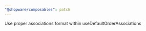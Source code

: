 ```yaml
---
"@shopware/composables": patch
---
```


Use proper associations format within useDefaultOrderAssociations
